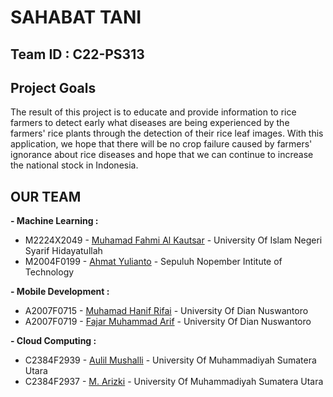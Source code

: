 # SAHABAT TANI
## Team ID : C22-PS313


## Project Goals <br>
The result of this project is to educate and provide information to rice farmers to detect early what diseases are being experienced by the farmers' rice plants through the detection of their rice leaf images. With this application, we hope that there will be no crop failure caused by farmers' ignorance about rice diseases and hope that we can continue to increase the national stock in Indonesia.

## OUR TEAM  <br>
**- Machine Learning :**
- M2224X2049 - [Muhamad Fahmi Al Kautsar](https://www.linkedin.com/in/mfahmialkautsar/) - University Of Islam Negeri Syarif Hidayatullah
- M2004F0199 - [Ahmat Yulianto](https://www.linkedin.com/in/ahmatyulianto/) - Sepuluh Nopember Intitute of Technology <br>

**- Mobile Development :** <br>
- A2007F0715 - [Muhamad Hanif Rifai](https://www.linkedin.com/in/hanif-rifai-5a0929209/) - University Of Dian Nuswantoro
- A2007F0719 - [Fajar Muhammad Arif](https://www.linkedin.com/in/fajar-muhammad-arif-46158b237/)  - University Of Dian Nuswantoro <br>

**- Cloud Computing :**
- C2384F2939 - [Aulil Mushalli](https://www.linkedin.com/in/aulil-mushalli-1662941a6/)  - University Of Muhammadiyah Sumatera Utara
- C2384F2937 - [M. Arizki](https://www.linkedin.com/in/muhammad-arizki-ba8b38231/)  - University Of Muhammadiyah Sumatera Utara
